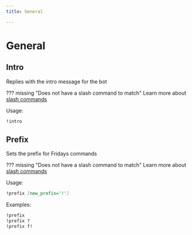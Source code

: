 ```yaml
---
title: General

---
```

# General



## Intro

Replies with the intro message for the bot

??? missing "Does not have a slash command to match"
	Learn more about [slash commands](/#slash-commands)

Usage:

```md
!intro 
```

## Prefix

Sets the prefix for Fridays commands

??? missing "Does not have a slash command to match"
	Learn more about [slash commands](/#slash-commands)

Usage:

```md
!prefix [new_prefix='!']
```

Examples:

```md
!prefix
!prefix ?
!prefix f!
```

